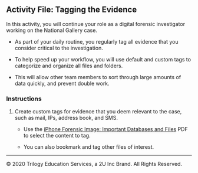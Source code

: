 ## Activity File: Tagging the Evidence

In this activity, you will continue your role as a digital forensic investigator working on the National Gallery case.

- As part of your daily routine, you regularly tag all evidence that you consider critical to the investigation.

- To help speed up your workflow, you will use default and custom tags to categorize and organize all files and folders.

- This will allow other team members to sort through large amounts of data quickly, and prevent double work.

### Instructions 
1. Create custom tags for evidence that you deem relevant to the case, such as mail, IPs, address book, and SMS.

    - Use the [iPhone Forensic Image: Important Databases and Files](https://docs.google.com/document/d/1LmqJeEarZkcYh67TPFUgDvk0p5wy7Ck-FcFSZ2GcFGc/edit#) PDF to select the content to tag. 

    - You can also bookmark and tag other files of interest.


----

&copy; 2020 Trilogy Education Services, a 2U Inc Brand.   All Rights Reserved.